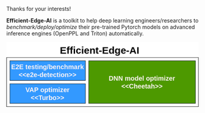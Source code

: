 Thanks for your interests!

__Efficient-Edge-AI__ is a toolkit to help deep learning engineers/researchers to _benchmark/deploy/optimize_ their pre-trained Pytorch models on advanced inference engines (OpenPPL and Triton) automatically.

<div align=center><img src="https://github.com/efficient-edge/.github/blob/master/media/architecture.png"></div>
